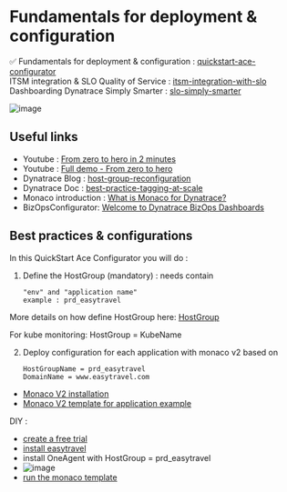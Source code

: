 # Fundamentals for deployment & configuration

✅ Fundamentals for deployment & configuration : [quickstart-ace-configurator](https://github.com/dynatrace-ace-services/quickstart-ace-configurator#readme)  
ITSM integration & SLO Quality of Service : [itsm-integration-with-slo](https://github.com/dynatrace-ace-services/itsm-integration-with-slo#readme)  
Dashboarding Dynatrace Simply Smarter : [slo-simply-smarter](https://github.com/dynatrace-ace-services/slo-simply-smarter#readme)  

![image](https://user-images.githubusercontent.com/40337213/216949405-4b6c513d-b097-4251-882c-ea5b90ab1a52.png)

## Useful links
 - Youtube  : [From zero to hero in 2 minutes](https://youtu.be/vyabfN9zt8c)  
 - Youtube  : [Full demo - From zero to hero](https://youtu.be/irxN7PJd43M)  
 - Dynatrace Blog : [host-group-reconfiguration](https://www.dynatrace.com/news/blog/host-group-reconfiguration-is-now-easier-than-ever-eap/)
 - Dynatrace Doc : [best-practice-tagging-at-scale](https://www.dynatrace.com/support/help/how-to-use-dynatrace/tags-and-metadata/basic-concepts/best-practice-tagging-at-scale)
 - Monaco introduction : [What is Monaco for Dynatrace?](/What-is-Monaco-for-Dynatrace.pdf)  
 - BizOpsConfigurator: [Welcome to Dynatrace BizOps Dashboards](https://dynatrace.github.io/BizOpsConfigurator/index.html#prerequisites)  

## Best practices & configurations
In this QuickStart Ace Configurator you will do : 

1) Define the HostGroup (mandatory) : needs contain 

       "env" and "application name"  
       example : prd_easytravel 

More details on how define HostGroup here: [HostGroup](/HostGroup)

For kube monitoring: HostGroup = KubeName   

2) Deploy configuration for each application with monaco v2 based on 

       HostGroupName = prd_easytravel
       DomainName = www.easytravel.com

 - [Monaco V2 installation](https://www.dynatrace.com/support/help/manage/configuration-as-code/installation)
 - [Monaco V2 template for application example](https://github.com/dynatrace-ace-services/dynatrace-lab/tree/main/project)


DIY : 
 - [create a free trial](https://www.dynatrace.com/signup/)
 - [install easytravel](https://community.dynatrace.com/t5/Start-with-Dynatrace/easyTravel-Documentation-and-Download/td-p/181271)
 - install OneAgent with HostGroup = prd_easytravel
 - ![image](https://user-images.githubusercontent.com/40337213/233843254-384624e3-e6a4-4932-bde8-813531561bdd.png)
 - [run the monaco template](https://github.com/dynatrace-ace-services/dynatrace-lab/tree/main/project)
